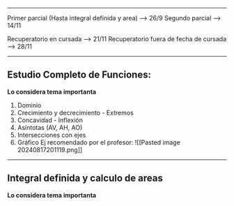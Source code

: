 -- -

Primer parcial (Hasta integral definida y area) --> 26/9
Segundo parcial --> 14/11

Recuperatorio en cursada --> 21/11
Recuperatorio fuera de fecha de cursada --> 28/11

--- 
## Estudio Completo de Funciones:
**Lo considera tema importanta**
1) Dominio 
2) Crecimiento y decrecimiento - Extremos
3) Concavidad - Inflexión
4) Asíntotas (AV, AH, AO)
5) Intersecciones con ejes
6) Gráfico
Ej recomendado por el profesor:
![[Pasted image 20240817201119.png]]
-- - 
## Integral definida y calculo de areas
**Lo considera tema importanta**

